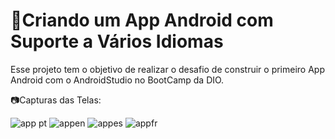 
# 📱Criando um App Android com Suporte a Vários Idiomas

Esse projeto tem o objetivo de realizar o desafio de construir o primeiro App Android com o AndroidStudio  no BootCamp da DIO.

📷Capturas das Telas:


![app pt](https://github.com/jessieFerrS/projetoAppDIO/assets/114115950/ad668a8e-7435-4dd7-8191-43c202844bf8)
![appen](https://github.com/jessieFerrS/projetoAppDIO/assets/114115950/574c0bc9-f965-418d-9a88-35ba789552e6)
![appes](https://github.com/jessieFerrS/projetoAppDIO/assets/114115950/436f0cba-bd87-4340-8b03-5675a69f55a4)
![appfr](https://github.com/jessieFerrS/projetoAppDIO/assets/114115950/5ae0ee2f-507d-48db-a9dd-cf80ce01fb33)
